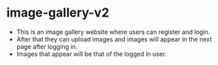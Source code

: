 # image-gallery-v2

* This is an image gallery website where users can register and login. 
* After that they can upload images and images will appear in the next page after logging in. 
* Images that appear will be that of the logged in user.
